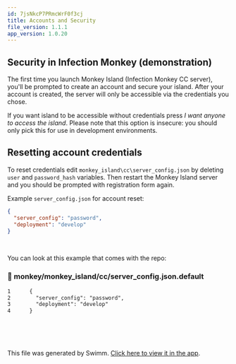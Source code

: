 ```yaml
---
id: 7jsNkcP7PRmcWrF0f3cj
title: Accounts and Security
file_version: 1.1.1
app_version: 1.0.20
---
```


## Security in Infection Monkey (demonstration)

The first time you launch Monkey Island (Infection Monkey CC server), you'll be prompted to create an account and secure your island. After your account is created, the server will only be accessible via the credentials you chose.

If you want island to be accessible without credentials press _I want anyone to access the island_. Please note that this option is insecure: you should only pick this for use in development environments.

## Resetting account credentials

To reset credentials edit `monkey_island\cc\server_config.json` by deleting `user` and `password_hash` variables. Then restart the Monkey Island server and you should be prompted with registration form again.

Example `server_config.json` for account reset:

```json
{
  "server_config": "password",
  "deployment": "develop"
}
```

<br/>

You can look at this example that comes with the repo:
<!-- NOTE-swimm-snippet: the lines below link your snippet to Swimm -->
### 📄 monkey/monkey_island/cc/server_config.json.default
```default
1      {
2        "server_config": "password",
3        "deployment": "develop"
4      }
```

<br/>

<br/>

<br/>

This file was generated by Swimm. [Click here to view it in the app](https://app.swimm.io/repos/Z2l0aHViJTNBJTNBYmFja2VuZC1zd2ltbSUzQSUzQXJpY2FyZG9sb3Blemc=/docs/7jsNkcP7PRmcWrF0f3cj).
